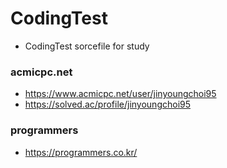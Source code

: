 # CodingTest

- CodingTest sorcefile for study

### acmicpc.net
- https://www.acmicpc.net/user/jinyoungchoi95
- https://solved.ac/profile/jinyoungchoi95

### programmers
- https://programmers.co.kr/
